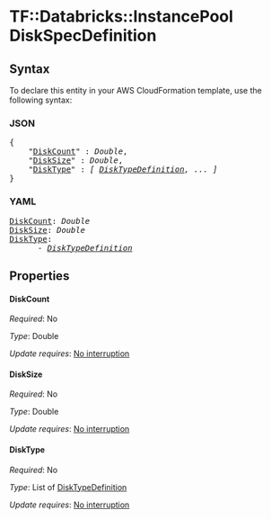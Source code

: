 # TF::Databricks::InstancePool DiskSpecDefinition

## Syntax

To declare this entity in your AWS CloudFormation template, use the following syntax:

### JSON

<pre>
{
    "<a href="#diskcount" title="DiskCount">DiskCount</a>" : <i>Double</i>,
    "<a href="#disksize" title="DiskSize">DiskSize</a>" : <i>Double</i>,
    "<a href="#disktype" title="DiskType">DiskType</a>" : <i>[ <a href="disktypedefinition.md">DiskTypeDefinition</a>, ... ]</i>
}
</pre>

### YAML

<pre>
<a href="#diskcount" title="DiskCount">DiskCount</a>: <i>Double</i>
<a href="#disksize" title="DiskSize">DiskSize</a>: <i>Double</i>
<a href="#disktype" title="DiskType">DiskType</a>: <i>
      - <a href="disktypedefinition.md">DiskTypeDefinition</a></i>
</pre>

## Properties

#### DiskCount

_Required_: No

_Type_: Double

_Update requires_: [No interruption](https://docs.aws.amazon.com/AWSCloudFormation/latest/UserGuide/using-cfn-updating-stacks-update-behaviors.html#update-no-interrupt)

#### DiskSize

_Required_: No

_Type_: Double

_Update requires_: [No interruption](https://docs.aws.amazon.com/AWSCloudFormation/latest/UserGuide/using-cfn-updating-stacks-update-behaviors.html#update-no-interrupt)

#### DiskType

_Required_: No

_Type_: List of <a href="disktypedefinition.md">DiskTypeDefinition</a>

_Update requires_: [No interruption](https://docs.aws.amazon.com/AWSCloudFormation/latest/UserGuide/using-cfn-updating-stacks-update-behaviors.html#update-no-interrupt)

